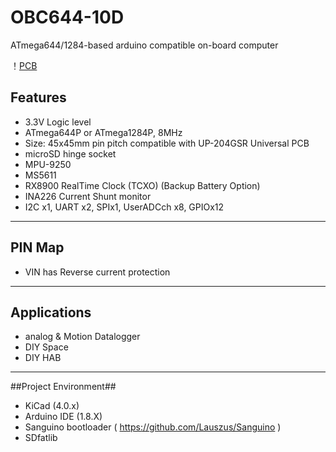 # OBC644-10D
ATmega644/1284-based arduino compatible on-board computer

！[PCB]()

## Features ##

- 3.3V Logic level
- ATmega644P or ATmega1284P, 8MHz 
- Size: 45x45mm  pin pitch compatible with UP-204GSR Universal PCB
- microSD hinge socket 
- MPU-9250
- MS5611
- RX8900 RealTime Clock (TCXO) (Backup Battery Option)
- INA226 Current Shunt monitor
- I2C x1, UART x2, SPIx1, UserADCch x8, GPIOx12  

----------
## PIN Map ##
- VIN has Reverse current protection

----------

## Applications ##

- analog & Motion Datalogger
- DIY Space
- DIY HAB

----------

##Project Environment##

- KiCad (4.0.x)
- Arduino IDE (1.8.X)
- Sanguino bootloader ( https://github.com/Lauszus/Sanguino )
- SDfatlib 
